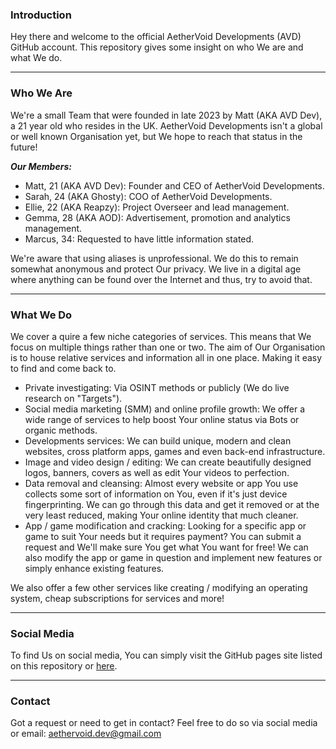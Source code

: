 ### Introduction
Hey there and welcome to the official AetherVoid Developments (AVD) GitHub account. This repository gives some insight on who We are and what We do.

---

### Who We Are
We're a small Team that were founded in late 2023 by Matt (AKA AVD Dev), a 21 year old who resides in the UK. AetherVoid Developments isn't a global or well known Organisation yet, but We hope to reach that status in the future!

***Our Members:***
- Matt, 21 (AKA AVD Dev): Founder and CEO of AetherVoid Developments.
- Sarah, 24 (AKA Ghosty): COO of AetherVoid Developments.
- Ellie, 22 (AKA Reapzy): Project Overseer and lead management.
- Gemma, 28 (AKA AOD): Advertisement, promotion and analytics management.
- Marcus, 34: Requested to have little information stated.

We're aware that using aliases is unprofessional. We do this to remain somewhat anonymous and protect Our privacy. We live in a digital age where anything can be found over the Internet and thus, try to avoid that.

---

### What We Do
We cover a quire a few niche categories of services. This means that We focus on multiple things rather than one or two. The aim of Our Organisation is to house relative services and information all in one place. Making it easy to find and come back to.

- Private investigating: Via OSINT methods or publicly (We do live research on "Targets").
- Social media marketing (SMM) and online profile growth: We offer a wide range of services to help boost Your online status via Bots or organic methods.
- Developments services: We can build unique, modern and clean websites, cross platform apps, games and even back-end infrastructure.
- Image and video design / editing: We can create beautifully designed logos, banners, covers as well as edit Your videos to perfection.
- Data removal and cleansing: Almost every website or app You use collects some sort of information on You, even if it's just device fingerprinting. We can go through this data and get it removed or at the very least reduced, making Your online identity that much cleaner.
- App / game modification and cracking: Looking for a specific app or game to suit Your needs but it requires payment? You can submit a request and We'll make sure You get what You want for free! We can also modify the app or game in question and implement new features or simply enhance existing features.

We also offer a few other services like creating / modifying an operating system, cheap subscriptions for services and more!

---

### Social Media
To find Us on social media, You can simply visit the GitHub pages site listed on this repository or [here](https://teamavd.github.io/About).

---

### Contact
Got a request or need to get in contact? Feel free to do so via social media or email: aethervoid.dev@gmail.com
